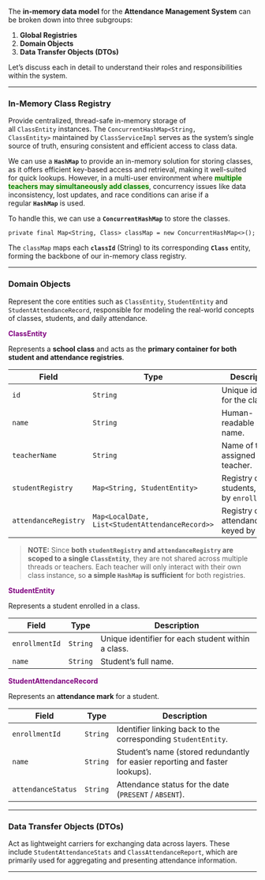 
The **in-memory data model** for the **Attendance Management System** can be broken down into three subgroups:

1. **Global Registries** 
2. **Domain Objects**
3. **Data Transfer Objects (DTOs)**

Let’s discuss each in detail to understand their roles and responsibilities within the system.

---
### In-Memory Class Registry

Provide centralized, thread-safe in-memory storage of all `ClassEntity` instances. The `ConcurrentHashMap<String, ClassEntity>` maintained by `ClassServiceImpl` serves as the system’s single source of truth, ensuring consistent and efficient access to class data.

We can use a **`HashMap`** to provide an in-memory solution for storing classes, as it offers efficient key-based access and retrieval, making it well-suited for quick lookups. However, in a multi-user environment where <span style="color:green;font-weight:bold;background:beige;">multiple teachers may simultaneously add classes</span>, concurrency issues like data inconsistency, lost updates, and race conditions can arise if a regular **`HashMap`** is used.

To handle this, we can use a **`ConcurrentHashMap`** to store the classes.

```
private final Map<String, Class> classMap = new ConcurrentHashMap<>();
```

The `classMap` maps each **`classId`** (String) to its corresponding **`Class`** entity, forming the backbone of our in-memory class registry.

---
### Domain Objects

Represent the core entities such as `ClassEntity`, `StudentEntity` and `StudentAttendanceRecord`, responsible for modeling the real-world concepts of classes, students, and daily attendance.

<span style="color:purple;font-weight:bold;">ClassEntity</span>

Represents a **school class** and acts as the **primary container for both student and attendance registries**.

| **Field**            | **Type**                                        | **Description**                                |
| -------------------- | ----------------------------------------------- | ---------------------------------------------- |
| `id`                 | `String`                                        | Unique identifier for the class.               |
| `name`               | `String`                                        | Human-readable class name.                     |
| `teacherName`        | `String`                                        | Name of the assigned teacher.                  |
| `studentRegistry`    | `Map<String, StudentEntity>`                    | Registry of students, keyed by `enrollmentId`. |
| `attendanceRegistry` | `Map<LocalDate, List<StudentAttendanceRecord>>` | Registry of daily attendance, keyed by date.   |

> **NOTE:** Since **both `studentRegistry` and `attendanceRegistry` are scoped to a single `ClassEntity`**, they are not shared across multiple threads or teachers. Each teacher will only interact with their own class instance, so **a simple `HashMap` is sufficient** for both registries.

<span style="color:purple;font-weight:bold;">StudentEntity</span>

Represents a student enrolled in a class.

|**Field**|**Type**|**Description**|
|---|---|---|
|`enrollmentId`|`String`|Unique identifier for each student within a class.|
|`name`|`String`|Student’s full name.|

<span style="color:purple;font-weight:bold;">StudentAttendanceRecord</span>

Represents an **attendance mark** for a student.

|**Field**|**Type**|**Description**|
|---|---|---|
|`enrollmentId`|`String`|Identifier linking back to the corresponding `StudentEntity`.|
|`name`|`String`|Student’s name (stored redundantly for easier reporting and faster lookups).|
|`attendanceStatus`|`String`|Attendance status for the date (`PRESENT` / `ABSENT`).|

---
### Data Transfer Objects (DTOs)

Act as lightweight carriers for exchanging data across layers. These include `StudentAttendanceStats` and `ClassAttendanceReport`, which are primarily used for aggregating and presenting attendance information.

---


